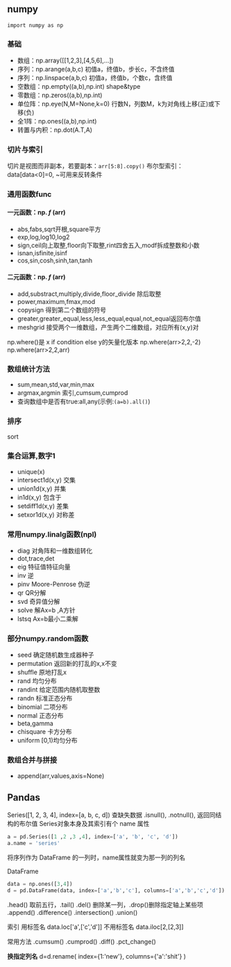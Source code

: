 ## numpy

`import numpy as np`

### 基础

- 数组：np.array([[1,2,3],[4,5,6],...])
- 序列：np.arange(a,b,c)  初值a，终值b，步长c，不含终值
- 序列：np.linspace(a,b,c)    初值a，终值b，个数c，含终值
- 空数组：np.empty((a,b),np.int) shape&type
- 零数组：np.zeros((a,b),np.int)
- 单位阵：np.eye(N,M=None,k=0) 行数N，列数M，k为对角线上移(正)或下移(负)
- 全1阵：np.ones((a,b),np.int)
- 转置与内积：np.dot(A.T,A)

### 切片与索引

切片是视图而非副本，若要副本：`arr[5:8].copy()`
布尔型索引：data[data<0]=0, \~可用来反转条件

### 通用函数func

#### 一元函数：np. *f* (arr)

- abs,fabs,sqrt开根,square平方
- exp,log,log10,log2
- sign,ceil向上取整,floor向下取整,rint四舍五入,modf拆成整数和小数
- isnan,isfinite,isinf
- cos,sin,cosh,sinh,tan,tanh

#### 二元函数：np. *f* (arr)

- add,substract,multiply,divide,floor_divide 除后取整
- power,maximum,fmax,mod
- copysign 得到第二个数组的符号
- greater,greater_equal,less,less_equal,equal,not_equal返回布尔值
- meshgrid 接受两个一维数组，产生两个二维数组，对应所有(x,y)对

np.where()是 x if condition else y的矢量化版本
np.where(arr>2,2,-2)
np.where(arr>2,2,arr)

### 数组统计方法

- sum,mean,std,var,min,max
- argmax,argmin 索引,cumsum,cumprod
- 查询数组中是否有true:all,any(示例:`(a=b).all()`)

### 排序

sort

### 集合运算,数字1

- unique(x)
- intersect1d(x,y) 交集
- union1d(x,y) 并集
- in1d(x,y) 包含于
- setdiff1d(x,y) 差集
- setxor1d(x,y) 对称差

### 常用numpy.linalg函数(npl)

- diag 对角阵和一维数组转化
- dot,trace,det
- eig 特征值特征向量
- inv 逆
- pinv Moore-Penrose 伪逆
- qr QR分解
- svd 奇异值分解
- solve 解Ax=b ,A方针
- lstsq Ax=b最小二乘解

### 部分numpy.random函数

- seed 确定随机数生成器种子
- permutation 返回新的打乱的x,x不变
- shuffle 原地打乱x
- rand 均匀分布
- randint 给定范围内随机取整数
- randn 标准正态分布
- binomial 二项分布
- normal 正态分布
- beta,gamma
- chisquare 卡方分布
- uniform [0,1)均匀分布

### 数组合并与拼接

- append(arr,values,axis=None)

## Pandas

Series([1, 2, 3, 4], index=[a, b, c, d])
查缺失数据 .isnull(), .notnull(), 返回同结构的布尔值
Series对象本身及其索引有个 name 属性

```python
a = pd.Series([1 ,2 ,3 ,4], index=['a', 'b', 'c', 'd'])
a.name = 'series'
```

将序列作为 DataFrame 的一列时，name属性就变为那一列的列名

DataFrame

```python
data = np.ones([3,4])
d = pd.DataFrame(data, index=['a','b','c'], columns=['a','b','c','d'])
```

.head() 取前五行，.tail()
.del() 删除某一列，.drop()删除指定轴上某些项
.append() .difference() .intersection() .union()

索引 用标签名 data.loc['a',['c','d']] 不用标签名 data.iloc[2,[2,3]]

常用方法 .cumsum() .cumprod() .diff() .pct_change()

**换指定列名** d=d.rename( index={1:'new'}, columns={'a':'shit'} )